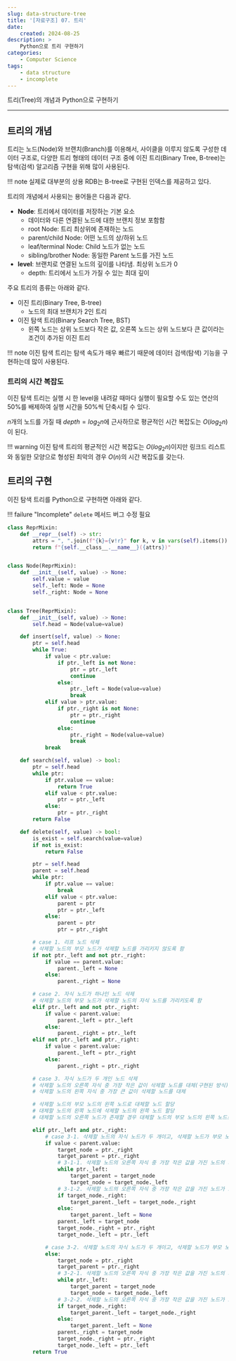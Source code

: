 ```yaml
---
slug: data-structure-tree
title: '[자료구조] 07. 트리'
date:
    created: 2024-08-25
description: >
    Python으로 트리 구현하기
categories:
    - Computer Science
tags:
    - data structure
    - incomplete
---
```


트리(Tree)의 개념과 Python으로 구현하기  

<!-- more -->

---

## 트리의 개념

트리는 노드(Node)와 브랜치(Branch)를 이용해서, 사이클을 이루지 않도록 구성한 데이터 구조로, 다양한 트리 형태의 데이터 구조 중에 이진 트리(Binary Tree, B-tree)는 탐색(검색) 알고리즘 구현을 위해 많이 사용된다.  

!!! note
    실제로 대부분의 상용 RDB는 B-tree로 구현된 인덱스를 제공하고 있다.  

트리의 개념에서 사용되는 용어들은 다음과 같다.  

- **Node**: 트리에서 데이터를 저장하는 기본 요소
    - 데이터와 다른 연결된 노드에 대한 브랜치 정보 포함함
    - root Node: 트리 최상위에 존재하는 노드
    - parent/child Node: 어떤 노드의 상/하위 노드
    - leaf/terminal Node: Child 노드가 없는 노드
    - sibling/brother Node: 동일한 Parent 노드를 가진 노드
- **level**: 브랜치로 연결된 노드의 깊이를 나타냄. 최상위 노드가 0
    - depth: 트리에서 노드가 가질 수 있는 최대 깊이

주요 트리의 종류는 아래와 같다.  

- 이진 트리(Binary Tree, B-tree)
    - 노드의 최대 브랜치가 2인 트리
- 이진 탐색 트리(Binary Search Tree, BST)
    - 왼쪽 노드는 상위 노드보다 작은 값, 오른쪽 노드는 상위 노드보다 큰 값이라는 조건이 추가된 이진 트리

!!! note
    이진 탐색 트리는 탐색 속도가 매우 빠르기 때문에 데이터 검색(탐색) 기능을 구현하는데 많이 사용된다.  

### 트리의 시간 복잡도

이진 탐색 트리는 실행 시 한 level을 내려갈 때마다 실행이 필요할 수도 있는 연산의 50%를 배제하여 실행 시간을 50%씩 단축시킬 수 있다.  

$n$개의 노드를 가질 때 $depth = log_{2}n$에 근사하므로 평균적인 시간 복잡도는 $O(log_{2}n)$이 된다.  
  
!!! warning
    이진 탐색 트리의 평균적인 시간 복잡도는 $O(log_{2}n)$이지만 링크드 리스트와 동일한 모양으로 형성된 최악의 경우 $O(n)$의 시간 복잡도를 갖는다.  

## 트리의 구현

이진 탐색 트리를 Python으로 구현하면 아래와 같다.  

!!! failure "Incomplete"
    `delete` 메서드 버그 수정 필요

```python
class ReprMixin:
    def __repr__(self) -> str:
        attrs = ", ".join(f"{k}={v!r}" for k, v in vars(self).items())
        return f"{self.__class__.__name__}({attrs})"


class Node(ReprMixin):
    def __init__(self, value) -> None:
        self.value = value
        self._left: Node = None
        self._right: Node = None


class Tree(ReprMixin):
    def __init__(self, value) -> None:
        self.head = Node(value=value)

    def insert(self, value) -> None:
        ptr = self.head
        while True:
            if value < ptr.value:
                if ptr._left is not None:
                    ptr = ptr._left
                    continue
                else:
                    ptr._left = Node(value=value)
                    break
            elif value > ptr.value:
                if ptr._right is not None:
                    ptr = ptr._right
                    continue
                else:
                    ptr._right = Node(value=value)
                    break
            break

    def search(self, value) -> bool:
        ptr = self.head
        while ptr:
            if ptr.value == value:
                return True
            elif value < ptr.value:
                ptr = ptr._left
            else:
                ptr = ptr._right
        return False

    def delete(self, value) -> bool:
        is_exist = self.search(value=value)
        if not is_exist:
            return False

        ptr = self.head
        parent = self.head
        while ptr:
            if ptr.value == value:
                break
            elif value < ptr.value:
                parent = ptr
                ptr = ptr._left
            else:
                parent = ptr
                ptr = ptr._right

        # case 1. 리프 노드 삭제
        # 삭제할 노드의 부모 노드가 삭제할 노드를 가리키지 않도록 함
        if not ptr._left and not ptr._right:
            if value == parent.value:
                parent._left = None
            else:
                parent._right = None

        # case 2. 자식 노드가 하나인 노드 삭제
        # 삭제할 노드의 부모 노드가 삭제할 노드의 자식 노드를 가리키도록 함
        elif ptr._left and not ptr._right:
            if value < parent.value:
                parent._left = ptr._left
            else:
                parent._right = ptr._left
        elif not ptr._left and ptr._right:
            if value < parent.value:
                parent._left = ptr._right
            else:
                parent._right = ptr._right

        # case 3. 자식 노드가 두 개인 노드 삭제
        # 삭제할 노드의 오른쪽 자식 중 가장 작은 값이 삭제할 노드를 대체(구현된 방식)
        # 삭제할 노드의 왼쪽 자식 중 가장 큰 값이 삭제할 노드를 대체

        # 삭제할 노드의 부모 노드의 왼쪽 노드로 대체할 노드 할당
        # 대체할 노드의 왼쪽 노드에 삭제할 노드의 왼쪽 노드 할당
        # 대체할 노드의 오른쪽 노드가 존재할 경우 대체할 노드의 부모 노드의 왼쪽 노드로 할당

        elif ptr._left and ptr._right:
            # case 3-1. 삭제할 노드의 자식 노드가 두 개이고, 삭제할 노드가 부모 노드의 왼쪽 노드일 때
            if value < parent.value:
                target_node = ptr._right
                target_parent = ptr._right
                # 3-1-1. 삭제할 노드의 오른쪽 자식 중 가장 작은 값을 가진 노드의 자식 노드가 없을 때
                while ptr._left:
                    target_parent = target_node
                    target_node = target_node._left
                # 3-1-2. 삭제할 노드의 오른쪽 자식 중 가장 작은 값을 가진 노드가 오른쪽 노드를 갖고 있을 때
                if target_node._right:
                    target_parent._left = target_node._right
                else:
                    target_parent._left = None
                parent._left = target_node
                target_node._right = ptr._right
                target_node._left = ptr._left

            # case 3-2. 삭제할 노드의 자식 노드가 두 개이고, 삭제할 노드가 부모 노드의 오른쪽 노드일 때
            else:
                target_node = ptr._right
                target_parent = ptr._right
                # 3-2-1. 삭제할 노드의 오른쪽 자식 중 가장 작은 값을 가진 노드의 자식 노드가 없을 때
                while ptr._left:
                    target_parent = target_node
                    target_node = target_node._left
                # 3-2-2. 삭제할 노드의 오른쪽 자식 중 가장 작은 값을 가진 노드가 오른쪽 노드를 갖고 있을 때
                if target_node._right:
                    target_parent._left = target_node._right
                else:
                    target_parent._left = None
                parent._right = target_node
                target_node._right = ptr._right
                target_node._left = ptr._left
        return True
```